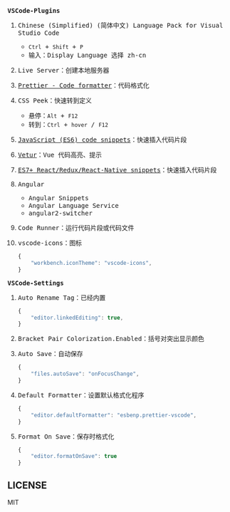 <samp><b>VSCode-Plugins</b></samp>

1. <samp>Chinese (Simplified) (简体中文) Language Pack for Visual Studio Code</samp>
   - <samp>`Ctrl` + `Shift` + `P`</samp>
   - <samp>输入：Display Language 选择 zh-cn</samp>

2. <samp>Live Server：创建本地服务器</samp>

3. <samp>[Prettier - Code formatter](https://prettier.io/docs/configuration.html)：代码格式化</samp>

4. <samp>CSS Peek：快速转到定义</samp>

   - <samp>悬停：`Alt` + `F12`</samp>
   - <samp>转到：`Ctrl` + `hover` / `F12`</samp>

5. <samp>[JavaScript (ES6) code snippets](https://github.com/xabikos/vscode-javascript)：快速插入代码片段</samp>

6. <samp>[Vetur](https://vuejs.github.io/vetur/guide/)：Vue 代码高亮、提示</samp>

7. <samp>[ES7+ React/Redux/React-Native snippets](https://github.com/r5n-labs/vscode-react-javascript-snippets/blob/master/docs/Snippets.md)：快速插入代码片段</samp>

8. <samp>Angular</samp>

   - <samp>Angular Snippets</samp>
   - <samp>Angular Language Service</samp>
   - <samp>angular2-switcher</samp>

9. <samp>Code Runner：运行代码片段或代码文件</samp>

10. <samp>vscode-icons：图标</samp>

    ```javascript
    {
        "workbench.iconTheme": "vscode-icons",
    }
    ```

<samp><b>VSCode-Settings</b></samp>

1. <samp>Auto Rename Tag：已经内置</samp>

   ```javascript
   {
       "editor.linkedEditing": true,
   }
   ```

2. <samp>Bracket Pair Colorization.Enabled：括号对突出显示颜色</samp>

3. <samp>Auto Save：自动保存</samp>

   ```javascript
   {
       "files.autoSave": "onFocusChange",
   }
   ```

4. <samp>Default Formatter：设置默认格式化程序</samp>

   ```javascript
   {
       "editor.defaultFormatter": "esbenp.prettier-vscode",
   }
   ```
5. <samp>Format On Save：保存时格式化</samp>

   ```javascript
   {
       "editor.formatOnSave": true
   }
   ```

## LICENSE

MIT
